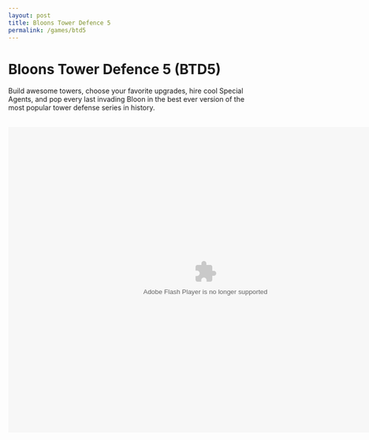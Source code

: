 ```yaml
---
layout: post
title: Bloons Tower Defence 5
permalink: /games/btd5
---
```

<h1> Bloons Tower Defence 5 (BTD5)</h1>
<p>Build awesome towers, choose your favorite upgrades, hire cool Special Agents, and pop every last invading Bloon in the best ever version of the most popular tower defense series in history.</p>
<br /><embed src="http://www01.webplayhub.com/wp-content/games/mochi/B/bloons-tower-defense-5.swf" wmode="direct" menu="false" quality="high" width="800" height="620" allowscriptaccess="always" type="application/x-shockwave-flash" pluginspage="http://www.macromedia.com/go/getflashplayer" />
